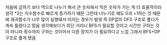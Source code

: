 처음에 곱하기 보다 역으로 나누기 해서 큰 숫자에서 작은 숫자가 가는 게 더 효율적이라 생각 *2는 지수함수로 빠르게 증가하기 떄문 
그런데 너누기로 해도 0과 +1하는 것 때문에 재귀함수가 너무 많이 실행돼서 터지는 경우가 발생 
즉 DP없이 DFS 구조로 풀다가 계속 틀렸다고 떴음 
생각해보다가 최단 거리니 BFS가 필요할 것이고 시간만 구하는 것이 아니라 횟수까지 구하는 것이어서 다른 장치가 더 필요하다고 느낌 
그래서 BFS+DP 구조로 풀게 됐음 
